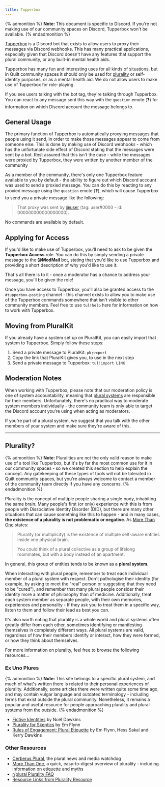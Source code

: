 ```yaml
---
title: Tupperbox
---
```


{% admonition %}
**Note:** This document is specific to Discord. If you're not making use of our community spaces on Discord, Tupperbox
won't be available.
{% endadmonition %}

[Tupperbox](https://github.com/Runi-c/Tupperbox) is a Discord bot that exists to allow users to proxy their messages
via Discord webhooks. This has many practical applications, especially given that Discord doesn't have any features
that support the plural community, or any built-in mental health aids.

Tupperbox has many fun and interesting uses for all kinds of situations, but in Quilt community spaces it should only 
be used for [plurality](#plurality) or self-identity purposes, or as a mental health aid. We do not allow users to make use of 
Tupperbox for role-playing.

If you see users talking with the bot tag, they're talking through Tupperbox. You can react to any message sent this
way with the `question` emote (❓) for information on which Discord account the message belongs to.

## General Usage

The primary function of Tupperbox is automatically proxying messages that people using it send, in order to make those
messages appear to come from someone else. This is done by making use of Discord webhooks - which has the unfortunate
side effect of Discord stating that the messages were sent by a bot. Rest assured that this isn't the case - while the
messages were proxied by Tupperbox, they were written by another member of the community

As a member of the community, there's only one Tupperbox feature available to you by default - the ability to figure 
out which Discord account was used to send a proxied message. You can do this by reacting to any proxied message using
the `question` emote (❓), which will cause Tupperbox to send you a private message like the following:

> That proxy was sent by [@user](#) (tag: user#0000 - id: 000000000000000000).

No commands are available by default.

## Applying for Access

If you'd like to make use of Tupperbox, you'll need to ask to be given the **Tupperbox Access** role. You can do this
by simply sending a private message to the **@ModMail** bot, stating that you'd like to use Tupperbox and providing a
short description of why you'd like to use it.

That's all there is to it - once a moderator has a chance to address your message, you'll be given the role!

Once you have access to Tupperbox, you'll also be granted access to the `#tupperbox-posting` channel - this channel
exists to allow you to make use of the Tupperbox commands somewhere that isn't visible to other community members. Feel
free to use `tul!help` here for information on how to work with Tupperbox.

## Moving from PluralKit

If you already have a system set up on PluralKit, you can easily import that system to Tupperbox. Simply follow these
steps:

1. Send a private message to PluralKit: `pk;export`
2. Copy the link that PluralKit gives you, to use in the next step
3. Send a private message to Tupperbox: `tul!import LINK`

## Moderation Notes

When working with Tupperbox, please note that our moderation policy is one of system accountability, meaning that
[plural systems](#plurality) are responsible for their members. Unfortunately, there's no practical way to moderate
system members individually - the community team is only able to target the Discord account you're using when acting
as moderators.

If you're part of a plural system, we suggest that you talk with the other members of your system and make sure they're
aware of this.

---

## Plurality?

{% admonition %}
**Note:** Pluralities are not the only valid reason to make use of a tool like Tupperbox, but it's by far the most 
common use for it in our community spaces - so we created this section to help explain the concept. Any gatekeeping of
these types of tools will not be tolerated in Quilt community spaces, but you're always welcome to contact a member of 
the community team directly if you have any concerns.
{% endadmonition %}

Plurality is the concept of multiple people sharing a single body, inhabiting the same brain. Many people's first
(or only) experience with this is from people with Dissociative Identity Disorder (DID), but there are many other
situations that can cause something like this to happen - and in many cases, **the existence of a plurality is not
problematic or negative**. As [More Than One](https://morethanone.info/) states:

> Plurality (or multiplicity) is the existence of multiple self-aware entities inside one physical brain.
> 
> You could think of a plural collective as a group of lifelong roommates, but with a body instead of an apartment.

In general, this group of entities tends to be known as a **plural system**.

When interacting with plural people, remember to treat each individual member of a plural system with respect. Don't
pathologise their identity (for example, by asking to meet the "real" person or suggesting that they need to be 
"cured"), and remember that many plural people consider their identity more a matter of philosophy than of medicine. 
Additionally, treat each system member as separate people, with their own memories, experiences and personality - If 
they ask you to treat them in a specific way, listen to them and follow their lead as best you can.

It's also worth noting that plurality is a whole world and plural systems often greatly differ from each other,
sometimes identifying or manifesting themselves in completely different ways. All plural systems are valid, regardless
of how their members identify or interact, how they were formed, or how they think about themselves.

For more information on plurality, feel free to browse the following resources...

### Ex Uno Plures

{% admonition %}
**Note:** This site belongs to a specific plural system, and much of what's written there is related to their personal
experiences of plurality. Additionally, some articles there were written quite some time ago, and may contain vulgar
language and outdated terminology - including terms that exist outside the plural community. Nonetheless, it remains 
a popular and useful resource for people approaching plurality and plural systems from the outside.
{% endadmonition %}

* [Fictive Identities](https://www.exunoplures.org/main/fictive-identities/) by Noël Dawkins
* [Plurality for Skeptics](https://www.exunoplures.org/main/articles/skeptics/) by Em Flynn
* [Rules of Engagement: Plural Etiquette](https://www.exunoplures.org/main/articles/rules/) by Em Flynn, Hess Sakal 
  and Kerry Dawkins
  
### Other Resources

* [Cerberus Plural](https://cerberusplural.com/), the plural news and media watchdog
* [More Than One](https://morethanone.info/), a quick, easy-to-digest overview of plurality - including information on etiquette and myths
* [r/plural Plurality FAQ](https://www.reddit.com/r/plural/wiki/faqs)
* [Resource Links from Plurality Resource](https://pluralityresource.org/affiliates/)
